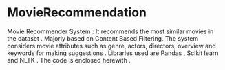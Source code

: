 # MovieRecommendation
 Movie Recommender System : It recommends the most similar movies in the dataset . Majorly based on Content Based Filtering. The system considers movie attributes such as genre, actors, directors, overview and  keywords for making suggestions . Libraries used are Pandas , Scikit learn and NLTK .  The code is enclosed herewith .
